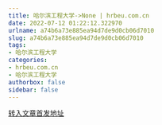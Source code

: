 ```yaml
---
title: 哈尔滨工程大学->None | hrbeu.com.cn
date: 2022-07-12 01:22:12.322970
urlname: a74b6a73e885ea94d7de9d0cb06d7010
slug: a74b6a73e885ea94d7de9d0cb06d7010
tags: 
- 哈尔滨工程大学
categories:
- hrbeu.com.cn
- 哈尔滨工程大学
authorbox: false
sidebar: false
---
```





[转入文章首发地址](https://mp.weixin.qq.com/s/oz2gS2r1LcLZAMiuhS1T2w)